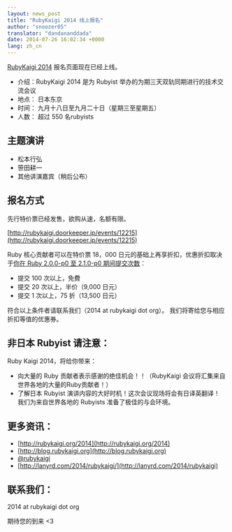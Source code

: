 ```yaml
---
layout: news_post
title: "RubyKaigi 2014 线上报名"
author: "snoozer05"
translator: "dandananddada"
date: 2014-07-26 16:02:34 +0000
lang: zh_cn
---
```


[RubyKaigi 2014](http://rubykaigi.org/2014) 报名页面现在已经上线。

* 介绍：RubyKaigi 2014 是为 Rubyist 举办的为期三天双轨同期进行的技术交流会议
* 地点： 日本东京
* 时间： 九月十八日至九月二十日（星期三至星期五）
* 人数： 超过 550 名rubyists

## 主题演讲

* 松本行弘
* 笹田耕一
* 其他讲演嘉宾（稍后公布）

## 报名方式

先行特价票已经发售，欲购从速，名额有限。

[http://rubykaigi.doorkeeper.jp/events/12215](http://rubykaigi.doorkeeper.jp/events/12215)

Ruby 核心贡献者可以在特价票 18，000 日元的基础上再享折扣，优惠折扣取决于[你在 Ruby 2.0.0-p0 至 2.1.0-p0 期间提交次数](https://gist.github.com/snoozer05/ca9860c57683e4221d10)：

* 提交 100 次以上，免費
* 提交 20 次以上，半价（9,000 日元）
* 提交 1 次以上，75 折（13,500 日元）

符合以上条件者请联系我们（2014 at rubykaigi dot org）。
我们将寄给您与相应折扣等值的优惠券。

## 非日本 Rubyist 请注意：

Ruby Kaigi 2014，将给你带来：

* 向大量的 Ruby 贡献者表示感谢的绝佳机会！！（RubyKaigi 会议将汇集来自世界各地的大量的Ruby贡献者！）
* 了解日本 Rubyist 演讲内容的大好时机！这次会议现场将会有日译英翻译！
我们为来自世界各地的 Rubyists 准备了极佳的与会环境。


## 更多资讯：

* [http://rubykaigi.org/2014](http://rubykaigi.org/2014)
* [http://blog.rubykaigi.org](http://blog.rubykaigi.org)
* [@rubykaigi](https://twitter.com/rubykaigi)
* [http://lanyrd.com/2014/rubykaigi/](http://lanyrd.com/2014/rubykaigi)

## 联系我们：

2014 at rubykaigi dot org

期待您的到来 <3

